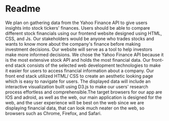 # Readme

We plan on gathering data from the Yahoo Finance API to give users insights into
 stock tickers' finances. Users should be able to compare different stock financials using our frontend
website designed using HTML, CSS, and Js. Our stakeholders would be anyone who trades stocks and
wants to know more about the company's finance before making investment decisions. Our website will
serve as a tool to help investors make more informed decisions. We chose the Yahoo Finance API because
it is the most extensive stock API and holds the most financial data. Our front-end stack consists of the
selected web development technologies to make it easier for users to access financial information about a
company. Our front end stack utilized HTML/ CSS to create an aesthetic looking page which is easy to navigate for users. The displayed data will include an interactive visualization built using D3.js to make our users' research process effortless and comprehensible.The target browsers for our app are IOS and adroid, as well as the web, our main application is designed for the web, and the user experience will be best on the web since we are displaying financial data, that can look much neater on the web, so browsers such as Chrome, Firefox, and Safari.
